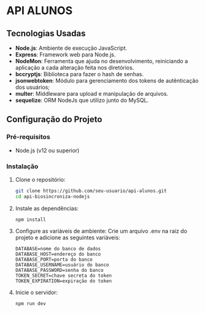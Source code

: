 # API ALUNOS

## Tecnologias Usadas

- **Node.js**: Ambiente de execução JavaScript.
- **Express**: Framework web para Node.js.
- **NodeMon**: Ferramenta que ajuda no desenvolvimento, reiniciando a aplicação a cada alteração feita nos diretórios.
- **bccryptjs**: Biblioteca para fazer o hash de senhas.
- **jsonwebtoken**: Módulo para gerenciamento dos tokens de autênticação dos usuários;
- **multer**: Middleware para upload e manipulação de arquivos.
- **sequelize**: ORM NodeJs que utilizo junto do MySQL. 

## Configuração do Projeto

### Pré-requisitos

- Node.js (v12 ou superior)

### Instalação

1. Clone o repositório:
   ```bash
   git clone https://github.com/seu-usuario/api-alunos.git
   cd api-biosincroniza-nodejs

2. Instale as dependências:
   ```terminal
   npm install

3. Configure as variáveis de ambiente: 
   Crie um arquivo .env na raiz do projeto e adicione as seguintes variáveis:
   ```
   DATABASE=nome do banco de dados
   DATABASE_HOST=endereço do banco
   DATABASE_PORT=porta do banco
   DATABASE_USERNAME=usuário do banco
   DATABASE_PASSWORD=senha do banco
   TOKEN_SECRET=chave secreta do token
   TOKEN_EXPIRATION=expiração do token

5. Inicie o servidor:
   ```
   npm run dev
